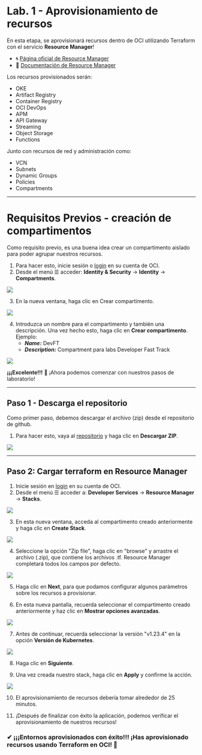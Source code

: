 # Lab. 1 - Aprovisionamiento de recursos 

En esta etapa, se aprovisionará recursos dentro de OCI utilizando Terraform con el servicio **Resource Manager**!

- 🌀 [Página oficial de Resource Manager](https://www.oracle.com/pe/devops/resource-manager/)
- 🧾 [Documentaçión de Resource Manager](https://docs.oracle.com/en-us/iaas/Content/ResourceManager/home.htm)

Los recursos provisionados serán:
- OKE
- Artifact Registry
- Container Registry
- OCI DevOps
- APM
- API Gateway
- Streaming
- Object Storage
- Functions

Junto con recursos de red y administración como:
- VCN
- Subnets
- Dynamic Groups
- Policies
- Compartments

- - -

# Requisitos Previos - creación de compartimentos
Como requisito previo, es una buena idea crear un compartimento aislado para poder agrupar nuestros recursos.

1. Para hacer esto, inicie sesión o [login](https://www.oracle.com/cloud/sign-in.html) en su cuenta de OCI.
2. Desde el menú ☰ acceder: **Identity & Security** → **Identity** → **Compartments**.


![](./Imágenes/IMG00_1.png)

3. En la nueva ventana, haga clic en Crear compartimento.
 
![](./Imágenes/IMG00_2.png)

4. Introduzca un nombre para el compartimento y también una descripción. Una vez hecho esto, haga clic en **Crear compartimento**.
Ejemplo: 
   - ***Name:*** DevFT 
   - ***Description:*** Compartment para labs Developer Fast Track 

![](./Imágenes/IMG00_3.png)

**¡¡¡Excelente!!!**  💯 ¡Ahora podemos comenzar con nuestros pasos de laboratorio!

- - -

## Paso 1 - Descarga el repositorio

Como primer paso, debemos descargar el archivo (zip) desde el repositorio de github.

1. Para hacer esto, vaya al [repositorio](https://github.com/kapvar9/Terraform-Dev-FT-MCR) y haga clic en **Descargar ZIP**.

![](./Imágenes/IMG01.png)


- - -

## Paso 2: Cargar terraform en Resource Manager

1. Inicie sesión en [login](https://www.oracle.com/cloud/sign-in.html) en su cuenta de OCI.
2. Desde el menú ☰ acceder a: **Developer Services** → **Resource Manager** → **Stacks**.

![](./Imágenes/IMG02.png)

3. En esta nueva ventana, acceda al compartimento creado anteriormente y haga clic en **Create Stack**.

![](./Imágenes/IMG03.png)

4. Seleccione la opción "Zip file", haga clic en "browse" y arrastre el archivo (.zip), que contiene los archivos .tf. Resource Manager completará todos los campos por defecto.

![](./Imágenes/IMG04.png)

5. Haga clic en **Next**, para que podamos configurar algunos parámetros sobre los recursos a provisionar.

6. En esta nueva pantalla, recuerda seleccionar el compartimento creado anteriormente y haz clic en **Mostrar opciones avanzadas**.

![](./Imágenes/IMG05.png)

7. Antes de continuar, recuerda seleccionar la versión "v1.23.4" en la opción **Versión de Kubernetes**.

![](./Imágenes/IMG06.png)

8. Haga clic en **Siguiente**.

9. Una vez creada nuestro stack, haga clic en **Apply** y confirme la acción.

![](./Imágenes/IMG07.png)

10. El aprovisionamiento de recursos debería tomar alrededor de 25 minutos.

11. ¡Después de finalizar con éxito la aplicación, podemos verificar el aprovisionamiento de nuestros recursos!

### ✔ ¡¡¡Entornos aprovisionados con éxito!!! ¡Has aprovisionado recursos usando Terraform en OCI! 🚀






